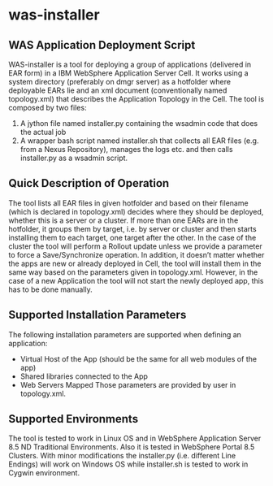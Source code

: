 # was-installer
## WAS Application Deployment Script

WAS-installer is a tool for deploying a group of applications (delivered in EAR form) in a IBM WebSphere Application Server Cell. 
It works using a system directory (preferably on dmgr server) as a hotfolder where deployable EARs lie and an xml document (conventionally named topology.xml) that describes the Application Topology in the Cell.
The tool is composed by two files:  
1. A jython file named installer.py containing the wsadmin code that does the actual job 
2. A wrapper bash script named installer.sh that collects all EAR files (e.g. from a Nexus Repository), manages the logs etc. and then calls installer.py as a wsadmin script.


## Quick Description of Operation  
The tool lists all EAR files in given hotfolder and based on their filename (which is declared in topology.xml) decides where they should be deployed, whether this is a server or a cluster. If more than one EARs are in the hotfolder, it groups them by target, i.e. by server or cluster and then starts installing them to each target, one target after the other. In the case of the cluster the tool will perform a Rollout update unless we provide a parameter to force a Save/Synchronize operation. 
In addition, it doesn’t matter whether the apps are new or already deployed in Cell, the tool will install them in the same way based on the parameters given in topology.xml. 
However, in the case of a new Application the tool will not start the newly deployed app, this has to be done manually. 

## Supported Installation Parameters 
The following installation parameters are supported when defining an application: 
- Virtual Host of the App (should be the same for all web modules of the app) 
- Shared libraries connected to the App 
- Web Servers Mapped Those parameters are provided by user in topology.xml. 

## Supported Environments
The tool is tested to work in Linux OS and in WebSphere Application Server 8.5 ND Traditional Environments. 
Also it is tested in WebSphere Portal 8.5 Clusters. With minor modifications the installer.py (i.e. different Line Endings) will work on Windows OS while installer.sh is tested to work in Cygwin environment.
